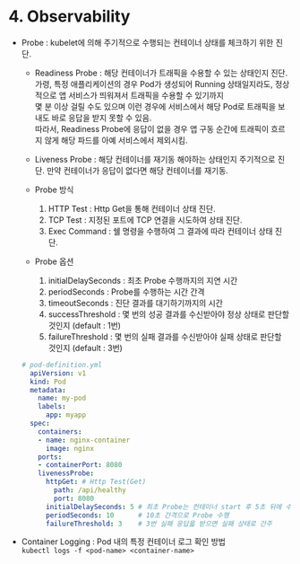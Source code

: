 # 4. Observability  
- Probe : kubelet에 의해 주기적으로 수행되는 컨테이너 상태를 체크하기 위한 진단.  
  - Readiness Probe : 해당 컨테이너가 트래픽을 수용할 수 있는 상태인지 진단.  
    가령, 특정 애플리케이션의 경우 Pod가 생성되어 Running 상태일지라도, 정상적으로 앱 서비스가 띄워져서 트래픽을 수용할 수 있기까지  
    몇 분 이상 걸릴 수도 있으며 이런 경우에 서비스에서 해당 Pod로 트래픽을 보내도 바로 응답을 받지 못할 수 있음.  
    따라서, Readiness Probe에 응답이 없을 경우 앱 구동 순간에 트래픽이 흐르지 않게 해당 파드를 아예 서비스에서 제외시킴.  
  - Liveness Probe : 해당 컨테이너를 재기동 해야하는 상태인지 주기적으로 진단. 만약 컨테이너가 응답이 없다면 해당 컨테이너를 재기동.  

  - Probe 방식  
    1) HTTP Test : Http Get을 통해 컨테이너 상태 진단.  
    2) TCP Test : 지정된 포트에 TCP 연결을 시도하여 상태 진단.  
    3) Exec Command : 쉘 명령을 수행하여 그 결과에 따라 컨테이너 상태 진단.  

  - Probe 옵션  
    1) initialDelaySeconds : 최초 Probe 수행까지의 지연 시간  
    2) periodSeconds : Probe를 수행하는 시간 간격  
    3) timeoutSeconds : 진단 결과를 대기하기까지의 시간  
    4) successThreshold : 몇 번의 성공 결과를 수신받아야 정상 상태로 판단할 것인지 (default : 1번)  
    5) failureThreshold : 몇 번의 실패 결과를 수신받아야 실패 상태로 판단할 것인지 (default : 3번)  
  
  ``` yaml
  # pod-definition.yml
    apiVersion: v1
    kind: Pod
    metadata:
      name: my-pod
      labels:
        app: myapp
    spec:
      containers:
      - name: nginx-container
        image: nginx
      ports:
      - containerPort: 8080
      livenessProbe:
        httpGet: # Http Test(Get)
          path: /api/healthy
          port: 8080
        initialDelaySeconds: 5 # 최초 Probe는 컨테이너 start 후 5초 뒤에 수행
        periodSeconds: 10      # 10초 간격으로 Probe 수행
        failureThreshold: 3    # 3번 실패 응답읇 받으면 실패 상태로 간주
  ```  

- Container Logging : Pod 내의 특정 컨테이너 로그 확인 방법  
`kubectl logs -f <pod-name> <container-name>`


